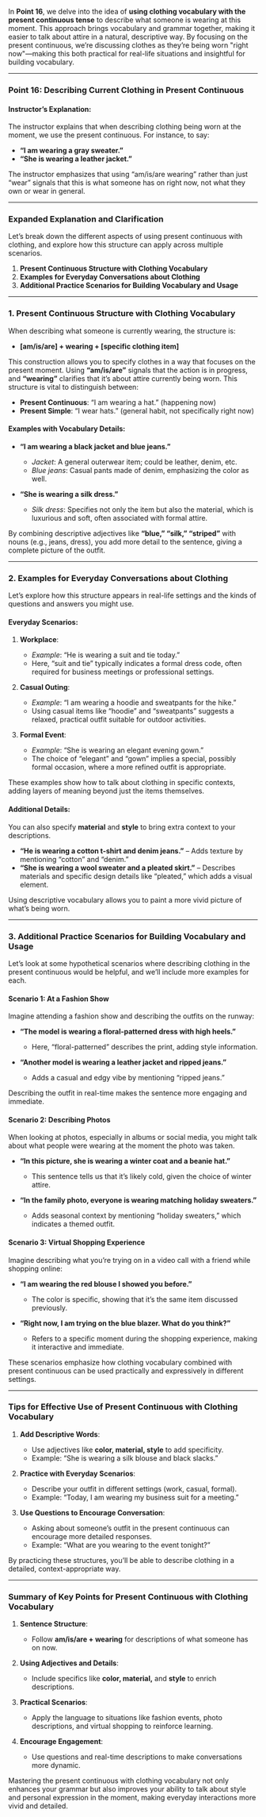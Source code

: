 In **Point 16**, we delve into the idea of **using clothing vocabulary with the present continuous tense** to describe what someone is wearing at this moment. This approach brings vocabulary and grammar together, making it easier to talk about attire in a natural, descriptive way. By focusing on the present continuous, we’re discussing clothes as they’re being worn "right now"—making this both practical for real-life situations and insightful for building vocabulary.

---

### **Point 16: Describing Current Clothing in Present Continuous**

#### **Instructor’s Explanation**:
The instructor explains that when describing clothing being worn at the moment, we use the present continuous. For instance, to say:
- **“I am wearing a gray sweater.”**
- **“She is wearing a leather jacket.”**

The instructor emphasizes that using “am/is/are wearing” rather than just “wear” signals that this is what someone has on right now, not what they own or wear in general.

---

### **Expanded Explanation and Clarification**

Let’s break down the different aspects of using present continuous with clothing, and explore how this structure can apply across multiple scenarios.

1. **Present Continuous Structure with Clothing Vocabulary**
2. **Examples for Everyday Conversations about Clothing**
3. **Additional Practice Scenarios for Building Vocabulary and Usage**

---

### **1. Present Continuous Structure with Clothing Vocabulary**

When describing what someone is currently wearing, the structure is:
- **[am/is/are] + wearing + [specific clothing item]**

This construction allows you to specify clothes in a way that focuses on the present moment. Using **“am/is/are”** signals that the action is in progress, and **“wearing”** clarifies that it’s about attire currently being worn. This structure is vital to distinguish between:
- **Present Continuous**: “I am wearing a hat.” (happening now)
- **Present Simple**: “I wear hats.” (general habit, not specifically right now)

#### **Examples with Vocabulary Details**:
- **“I am wearing a black jacket and blue jeans.”**
   - *Jacket*: A general outerwear item; could be leather, denim, etc.
   - *Blue jeans*: Casual pants made of denim, emphasizing the color as well.

- **“She is wearing a silk dress.”**
   - *Silk dress*: Specifies not only the item but also the material, which is luxurious and soft, often associated with formal attire.

By combining descriptive adjectives like **“blue,” “silk,” “striped”** with nouns (e.g., jeans, dress), you add more detail to the sentence, giving a complete picture of the outfit.

---

### **2. Examples for Everyday Conversations about Clothing**

Let’s explore how this structure appears in real-life settings and the kinds of questions and answers you might use.

#### **Everyday Scenarios**:
1. **Workplace**:
   - *Example*: “He is wearing a suit and tie today.”
   - Here, “suit and tie” typically indicates a formal dress code, often required for business meetings or professional settings.

2. **Casual Outing**:
   - *Example*: “I am wearing a hoodie and sweatpants for the hike.”
   - Using casual items like “hoodie” and “sweatpants” suggests a relaxed, practical outfit suitable for outdoor activities.

3. **Formal Event**:
   - *Example*: “She is wearing an elegant evening gown.”
   - The choice of “elegant” and “gown” implies a special, possibly formal occasion, where a more refined outfit is appropriate.

These examples show how to talk about clothing in specific contexts, adding layers of meaning beyond just the items themselves.

#### **Additional Details**:
You can also specify **material** and **style** to bring extra context to your descriptions.
- **“He is wearing a cotton t-shirt and denim jeans.”** – Adds texture by mentioning “cotton” and “denim.”
- **“She is wearing a wool sweater and a pleated skirt.”** – Describes materials and specific design details like “pleated,” which adds a visual element.

Using descriptive vocabulary allows you to paint a more vivid picture of what’s being worn.

---

### **3. Additional Practice Scenarios for Building Vocabulary and Usage**

Let’s look at some hypothetical scenarios where describing clothing in the present continuous would be helpful, and we’ll include more examples for each.

#### **Scenario 1: At a Fashion Show**
Imagine attending a fashion show and describing the outfits on the runway:
- **“The model is wearing a floral-patterned dress with high heels.”**
   - Here, “floral-patterned” describes the print, adding style information.

- **“Another model is wearing a leather jacket and ripped jeans.”**
   - Adds a casual and edgy vibe by mentioning “ripped jeans.”

Describing the outfit in real-time makes the sentence more engaging and immediate.

#### **Scenario 2: Describing Photos**
When looking at photos, especially in albums or social media, you might talk about what people were wearing at the moment the photo was taken.
- **“In this picture, she is wearing a winter coat and a beanie hat.”**
   - This sentence tells us that it’s likely cold, given the choice of winter attire.

- **“In the family photo, everyone is wearing matching holiday sweaters.”**
   - Adds seasonal context by mentioning “holiday sweaters,” which indicates a themed outfit.

#### **Scenario 3: Virtual Shopping Experience**
Imagine describing what you’re trying on in a video call with a friend while shopping online:
- **“I am wearing the red blouse I showed you before.”**
   - The color is specific, showing that it’s the same item discussed previously.

- **“Right now, I am trying on the blue blazer. What do you think?”**
   - Refers to a specific moment during the shopping experience, making it interactive and immediate.

These scenarios emphasize how clothing vocabulary combined with present continuous can be used practically and expressively in different settings.

---

### **Tips for Effective Use of Present Continuous with Clothing Vocabulary**

1. **Add Descriptive Words**:
   - Use adjectives like **color, material, style** to add specificity.
   - Example: “She is wearing a silk blouse and black slacks.”

2. **Practice with Everyday Scenarios**:
   - Describe your outfit in different settings (work, casual, formal).
   - Example: “Today, I am wearing my business suit for a meeting.”

3. **Use Questions to Encourage Conversation**:
   - Asking about someone’s outfit in the present continuous can encourage more detailed responses.
   - Example: “What are you wearing to the event tonight?”

By practicing these structures, you’ll be able to describe clothing in a detailed, context-appropriate way.

---

### **Summary of Key Points for Present Continuous with Clothing Vocabulary**

1. **Sentence Structure**:
   - Follow **am/is/are + wearing** for descriptions of what someone has on now.

2. **Using Adjectives and Details**:
   - Include specifics like **color, material,** and **style** to enrich descriptions.

3. **Practical Scenarios**:
   - Apply the language to situations like fashion events, photo descriptions, and virtual shopping to reinforce learning.

4. **Encourage Engagement**:
   - Use questions and real-time descriptions to make conversations more dynamic.

Mastering the present continuous with clothing vocabulary not only enhances your grammar but also improves your ability to talk about style and personal expression in the moment, making everyday interactions more vivid and detailed.